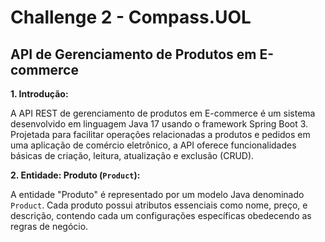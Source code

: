 # Challenge 2 - Compass.UOL

## API de Gerenciamento de Produtos em E-commerce

**1. Introdução:**

A API REST de gerenciamento de produtos em E-commerce é um sistema desenvolvido em linguagem Java 17 usando o framework Spring Boot 3. Projetada para facilitar operações relacionadas a produtos e pedidos em uma aplicação de comércio eletrônico, a API oferece funcionalidades básicas de criação, leitura, atualização e exclusão (CRUD).

**2. Entidade: Produto (`Product`):**

A entidade "Produto" é representado por um modelo Java denominado `Product`. Cada produto possui atributos essenciais como nome, preço, e descrição, contendo cada um configurações específicas obedecendo as regras de negócio.

